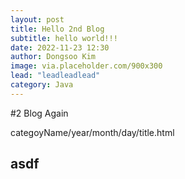 ```yaml
---
layout: post
title: Hello 2nd Blog
subtitle: hello world!!!
date: 2022-11-23 12:30
author: Dongsoo Kim
image: via.placeholder.com/900x300
lead: "leadleadlead"
category: Java
---
```


#2 Blog Again

categoyName/year/month/day/title.html

## asdf

